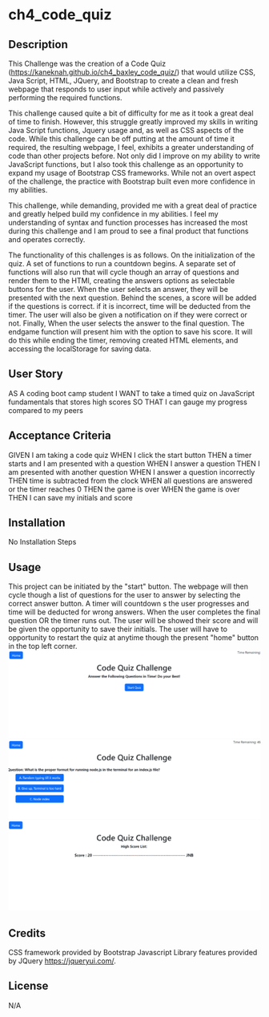 # ch4_code_quiz

## Description

This Challenge was the creation of a Code Quiz (https://kaneknah.github.io/ch4_baxley_code_quiz/) that would utilize CSS, Java Script, HTML, JQuery, and Bootstrap to create a clean and fresh webpage that responds to user input while actively and passively performing the required functions.

This challenge caused quite a bit of difficulty for me as it took a great deal of time to finish. However, this struggle greatly improved my skills in writing Java Script functions, Jquery usage and, as well as CSS aspects of the code. While this challenge can be off putting at the amount of time it required, the resulting webpage, I feel, exhibits a greater understanding of code than other projects before. Not only did I improve on my ability to write JavaScript functions, but I also took this challenge as an opportunity to expand my usage of Bootstrap CSS frameworks. While not an overt aspect of the challenge, the practice with Bootstrap built even more confidence in my abilities.

This challenge, while demanding, provided me with a great deal of practice and greatly helped build my confidence in my abilities. I feel my understanding of syntax and function processes has increased the most during this challenge and I am proud to see a final product that functions and operates correctly.

The functionality of this challenges is as follows. On the initialization of the quiz. A set of functions to run a countdown begins. A separate set of functions will also run that will cycle though an array of questions and render them to the HTMl, creating the answers options as selectable buttons for the user.
When the user selects an answer, they will be presented with the next question. Behind the scenes, a score will be added if the questions is correct. if it is incorrect, time will be deducted from the timer. The user will also be given a notification on if they were correct or not.
Finally, When the user selects the answer to the final question. The endgame function will present him with the option to save his score. It will do this while ending the timer, removing created HTML elements, and accessing the localStorage for saving data.

## User Story

AS A coding boot camp student
I WANT to take a timed quiz on JavaScript fundamentals that stores high scores
SO THAT I can gauge my progress compared to my peers

## Acceptance Criteria

GIVEN I am taking a code quiz
WHEN I click the start button
THEN a timer starts and I am presented with a question
WHEN I answer a question
THEN I am presented with another question
WHEN I answer a question incorrectly
THEN time is subtracted from the clock
WHEN all questions are answered or the timer reaches 0
THEN the game is over
WHEN the game is over
THEN I can save my initials and score

## Installation

No Installation Steps

## Usage

This project can be initiated by the "start" button. The webpage will then cycle though a list of questions for the user to answer by selecting the correct answer button. A timer will countdown s the user progresses and time will be deducted for wrong answers. When the user completes the final question OR the timer runs out. The user will be showed their score and will be given the opportunity to save their initials. The user will have to opportunity to restart the quiz at anytime though the present "home" button in the top left corner.  
![Alt text](assets/images/screenshot01.png)
![Alt text](assets/images/screenshot02.png)
![Alt text](assets/images/screenshot03.png)

## Credits

CSS framework provided by Bootstrap
Javascript Library features provided by JQuery https://jqueryui.com/.

## License

N/A

